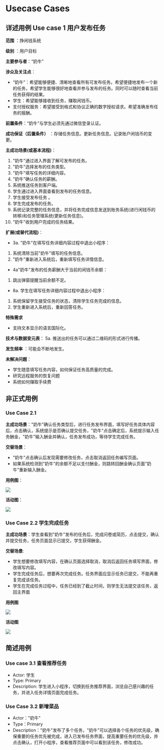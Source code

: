 # Usecase Cases

## 详述用例 Use case 1 用户发布任务

**范围** ：挣闲钱系统


**级别** ：用户目标

**主要参与者**：“奶牛”


**涉众及关注点**：
- “奶牛”：希望能够便捷、清晰地查看所有可发布任务。希望便捷地发布一个新的任务，希望学生能够很好地查看并参与发布的任务。同时可以随时查看当前任务获得的结果。
- 学生：希望能够接收到任务，赚取闲钱币。
- 支付授权服务：希望接受到格式和协议正确的数字授权请求。希望准确发布任务的报酬。 

**前置条件**：“奶牛”与学生必须先通过微信登录认证。

**成功保证（后置条件）** ：存储任务信息。更新任务信息。记录账户闲钱币的变更。

**主成功场景(或基本流程)**：
1. "奶牛"通过进入界面了解可发布的任务。
2. "奶牛"选择发布的任务类型。
3. "奶牛"填写任务的详细内容。
4. "奶牛"确认任务的薪酬。
5. 系统推送任务到客户端。
6. 学生通过进入界面查看到发布的任务信息。
7. 学生接受发布任务 。
8. 学生完成发布的任务。
9. 系统记录完整的任务信息，并将任务完成信息发送到账务系统(进行闲钱币的转移)和任务管理系统(更新任务信息)。
10. "奶牛"收到用户完成的任务结果。

**扩展(或替代流程)**：
- 3a. "奶牛"在填写任务详细内容过程中退出小程序：
1. 系统清除当前"奶牛"填写的任务信息。
2. "奶牛"重新进入系统后，重新填写任务详情信息。
- 4a"奶牛"发布的任务薪酬大于当前的闲钱币余额：
1. 跳出弹窗提醒当前余额不足。
- 8a. 学生在填写任务详细内容过程中退出小程序：
1. 系统保留学生接受任务的状态，清除学生任务完成的信息。
2. 学生重新进入系统后，重新回答任务。

**特殊需求**
- 支持文本显示的语言国际化。

**技术与数据变元表**：
5a. 推送出的任务可以通过二维码的形式进行传播。


**发生频率** ：可能会不断地发生。


**未解决问题**：
- 学生随意填写任务内容，如何保证任务高质量的完成。
- 研究远程服务的恢复问题
- 系统如何赚取手续费

## 非正式用例
### Use Case 2.1

**主成功场景**："奶牛"确认任务类型后，进行任务发布界面，填写好任务具体内容后，点击确认，系统提示是否确认提交任务，"奶牛"点击确定后，系统提示输入任务酬金，"奶牛"输入酬金并确认，任务发布成功，等待学生完成任务。

**交替场景**：
    
- "奶牛"点击确认后发现需要修改任务，点击取消返回任务编写页面。
- 如果系统检测到"奶牛"的余额不足以支付酬金，则跳转回酬金确认页面"奶牛"重新输入酬金。

**用例图**：

![](image/6_2_1.png)

**活动图**：

![](image/6_2_2.png)

### Use Case 2.2 学生完成任务

**主成功场景**：学生查看到"奶牛"发布的任务后，完成问卷或简历，点击提交，确认并提交任务，任务页面显示已提交，学生获得酬金。

**交替场景**:

- 学生想要修改填写内容，在确认页面选择取消，取消后返回任务填写界面，修改填写内容。
- 学生完成任务后，想要再次完成任务。任务界面应显示任务已提交，不能再重复完成该任务。
- 学生在完成任务过程中，任务已经到了截止时间，则学生无法提交该任务，返回主界面

**用例图**

![](image/6_2_3.png)

**活动图**

![](image/6_2_4.png)

## 简述用例

### Use case 3.1 查看推荐任务

- Actor: 学生
- Type: Primary
- Description: 学生进入小程序，切换到任务推荐界面，浏览自己感兴趣的任务，并进入任务详情页面完成任务。


### Use Case 3.2 新增菜品
- Actor："奶牛"
- Type：Primary
- Description："奶牛"发布了多个任务，"奶牛"可以选择各个任务的优先级，确保重要的任务优先被完成，进入已发布任务界面，提高重要任务的优先级，并点击确认，打开小程序，查看推荐页面中可以看到该任务，修改成功。

